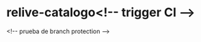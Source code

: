 # relive-catalogo< ! - -   t r i g g e r   C I   - - >  
 < ! - -   p r u e b a   d e   b r a n c h   p r o t e c t i o n   - - >  
 